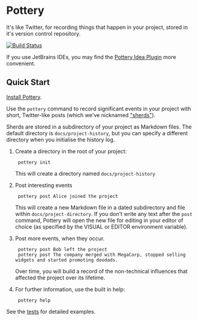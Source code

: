 Pottery
=======

It's like Twitter, for recording things that happen in your project, stored in it's version control repository.

[![Build Status](https://travis-ci.org/npryce/pottery.svg?branch=master)](https://travis-ci.org/npryce/pottery)

If you use JetBrains IDEs, you may find the [Pottery Idea Plugin](https://github.com/npryce/pottery-idea-plugin) more convenient.

Quick Start
-----------

[Install Pottery](INSTALL.md).

Use the `pottery` command to record significant events in your project with short,
Twitter-like posts (which we've nicknamed ["sherds"](https://en.wikipedia.org/wiki/Sherd)).

Sherds are stored in a subdirectory of your project as Markdown files. 
The default directory is `docs/project-history`, but you can specify a 
different directory when you initialise the history log.

1. Create a directory in the root of your project:

        pottery init

    This will create a directory named `docs/project-history`

2. Post interesting events

        pottery post Alice joined the project

    This will create a new Markdown file in a dated subdirectory and file
	within `docs/project-directory`.  If you don't write any text after the
	`post` command, Pottery will open the new file for editing in your
    editor of choice (as specified by the VISUAL or EDITOR environment
    variable).
	
4. Post more events, when they occur.

        pottery post Bob left the project
        pottery post The company merged with MegaCorp, stopped selling widgets and started promoting doodads.

    Over time, you will build a record of the non-technical influences that 
	affected the project over its lifetime.


3. For further information, use the built in help:

        pottery help


See the [tests](tests/) for detailed examples.
